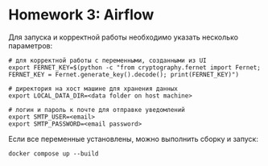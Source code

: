 # Homework 3: Airflow

Для запуска и корректной работы необходимо указать несколько параметров:
~~~
# для корректной работы с переменными, созданными из UI
export FERNET_KEY=$(python -c "from cryptography.fernet import Fernet; FERNET_KEY = Fernet.generate_key().decode(); print(FERNET_KEY)")

# директория на хост машине для хранения данных
export LOCAL_DATA_DIR=<data folder on host machine>

# логин и пароль к почте для отправке уведомлений
export SMTP_USER=<email>
export SMTP_PASSWORD=<email password>
~~~

Если все переменные установлены, можно выполнить сборку и запуск:
~~~
docker compose up --build
~~~

